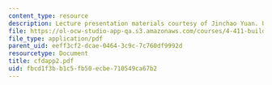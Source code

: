 ```yaml
---
content_type: resource
description: Lecture presentation materials courtesy of Jinchao Yuan. Used with permission.
file: https://ol-ocw-studio-app-qa.s3.amazonaws.com/courses/4-411-building-technology-laboratory-spring-2004/fbcd1f3bb1c5fb50ecbe710549ca67b2_cfdapp2.pdf
file_type: application/pdf
parent_uid: eeff3cf2-dcae-0464-3c9c-7c760df9992d
resourcetype: Document
title: cfdapp2.pdf
uid: fbcd1f3b-b1c5-fb50-ecbe-710549ca67b2
---
```

